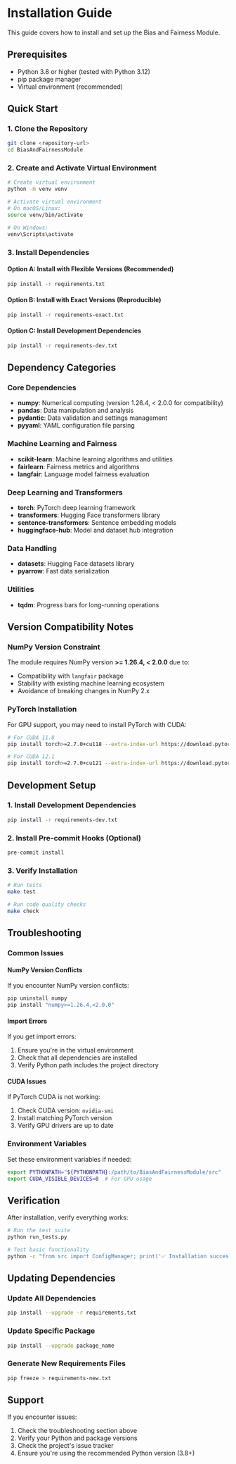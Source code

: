 # Installation Guide

This guide covers how to install and set up the Bias and Fairness Module.

## Prerequisites

- Python 3.8 or higher (tested with Python 3.12)
- pip package manager
- Virtual environment (recommended)

## Quick Start

### 1. Clone the Repository

```bash
git clone <repository-url>
cd BiasAndFairnessModule
```

### 2. Create and Activate Virtual Environment

```bash
# Create virtual environment
python -m venv venv

# Activate virtual environment
# On macOS/Linux:
source venv/bin/activate

# On Windows:
venv\Scripts\activate
```

### 3. Install Dependencies

#### Option A: Install with Flexible Versions (Recommended)

```bash
pip install -r requirements.txt
```

#### Option B: Install with Exact Versions (Reproducible)

```bash
pip install -r requirements-exact.txt
```

#### Option C: Install Development Dependencies

```bash
pip install -r requirements-dev.txt
```

## Dependency Categories

### Core Dependencies

- **numpy**: Numerical computing (version 1.26.4, < 2.0.0 for compatibility)
- **pandas**: Data manipulation and analysis
- **pydantic**: Data validation and settings management
- **pyyaml**: YAML configuration file parsing

### Machine Learning and Fairness

- **scikit-learn**: Machine learning algorithms and utilities
- **fairlearn**: Fairness metrics and algorithms
- **langfair**: Language model fairness evaluation

### Deep Learning and Transformers

- **torch**: PyTorch deep learning framework
- **transformers**: Hugging Face transformers library
- **sentence-transformers**: Sentence embedding models
- **huggingface-hub**: Model and dataset hub integration

### Data Handling

- **datasets**: Hugging Face datasets library
- **pyarrow**: Fast data serialization

### Utilities

- **tqdm**: Progress bars for long-running operations

## Version Compatibility Notes

### NumPy Version Constraint

The module requires NumPy version **>= 1.26.4, < 2.0.0** due to:

- Compatibility with `langfair` package
- Stability with existing machine learning ecosystem
- Avoidance of breaking changes in NumPy 2.x

### PyTorch Installation

For GPU support, you may need to install PyTorch with CUDA:

```bash
# For CUDA 11.8
pip install torch>=2.7.0+cu118 --extra-index-url https://download.pytorch.org/whl/cu118

# For CUDA 12.1
pip install torch>=2.7.0+cu121 --extra-index-url https://download.pytorch.org/whl/cu121
```

## Development Setup

### 1. Install Development Dependencies

```bash
pip install -r requirements-dev.txt
```

### 2. Install Pre-commit Hooks (Optional)

```bash
pre-commit install
```

### 3. Verify Installation

```bash
# Run tests
make test

# Run code quality checks
make check
```

## Troubleshooting

### Common Issues

#### NumPy Version Conflicts

If you encounter NumPy version conflicts:

```bash
pip uninstall numpy
pip install "numpy>=1.26.4,<2.0.0"
```

#### Import Errors

If you get import errors:

1. Ensure you're in the virtual environment
2. Check that all dependencies are installed
3. Verify Python path includes the project directory

#### CUDA Issues

If PyTorch CUDA is not working:

1. Check CUDA version: `nvidia-smi`
2. Install matching PyTorch version
3. Verify GPU drivers are up to date

### Environment Variables

Set these environment variables if needed:

```bash
export PYTHONPATH="${PYTHONPATH}:/path/to/BiasAndFairnessModule/src"
export CUDA_VISIBLE_DEVICES=0  # For GPU usage
```

## Verification

After installation, verify everything works:

```bash
# Run the test suite
python run_tests.py

# Test basic functionality
python -c "from src import ConfigManager; print('✅ Installation successful!')"
```

## Updating Dependencies

### Update All Dependencies

```bash
pip install --upgrade -r requirements.txt
```

### Update Specific Package

```bash
pip install --upgrade package_name
```

### Generate New Requirements Files

```bash
pip freeze > requirements-new.txt
```

## Support

If you encounter issues:

1. Check the troubleshooting section above
2. Verify your Python and package versions
3. Check the project's issue tracker
4. Ensure you're using the recommended Python version (3.8+)
